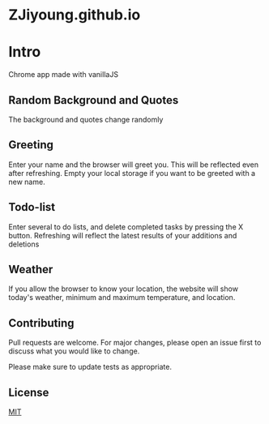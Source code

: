 # ZJiyoung.github.io

# Intro

Chrome app made with vanillaJS


## Random Background and Quotes

The background and quotes change randomly


## Greeting

Enter your name and the browser will greet you. 
This will be reflected even after refreshing. 
Empty your local storage if you want to be greeted with a new name.


## Todo-list

Enter several to do lists, and delete completed tasks by pressing the X button. Refreshing will reflect the latest results of your additions and deletions


## Weather

If you allow the browser to know your location, the website will show today's weather, minimum and maximum temperature, and location.


## Contributing

Pull requests are welcome. For major changes, please open an issue first
to discuss what you would like to change.

Please make sure to update tests as appropriate.

## License

[MIT](https://choosealicense.com/licenses/mit/)
